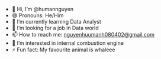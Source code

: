 - 👋 Hi, I’m @humannguyen
- 😄 Pronouns: He/Him
- 🌱 I’m currently learning Data Analyst
- 💞️ I’m looking for a job in Data world
- 📫 How to reach me: nguyenhuumanh080402@gmail.com
- 👀 I’m interested in internal combustion engine
- ⚡ Fun fact: My favourite animal is whaleee

<!---
humannguyen/humannguyen is a ✨ special ✨ repository because its `README.md` (this file) appears on your GitHub profile.
You can click the Preview link to take a look at your changes.
--->
